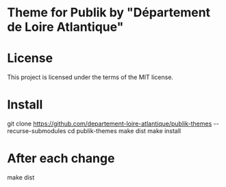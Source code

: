 # Theme for Publik by "Département de Loire Atlantique"

# License
This project is licensed under the terms of the MIT license.

# Install
git clone https://github.com/departement-loire-atlantique/publik-themes --recurse-submodules
cd publik-themes
make dist
make install

# After each change 
make dist
